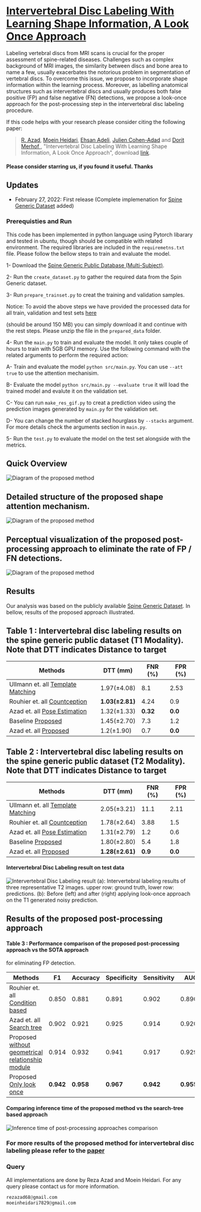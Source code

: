 # [Intervertebral Disc Labeling With Learning Shape Information, A Look Once Approach](http://openaccess.thecvf.com/content_ICCVW_2019/papers/VRMI/Azad_Bi-Directional_ConvLSTM_U-Net_with_Densley_Connected_Convolutions_ICCVW_2019_paper.pdf)

Labeling vertebral discs from MRI scans is crucial for the proper assessment of spine-related diseases. Challenges such as complex background of MRI images, the similarity between discs and bone area to name a few, usually exacerbates the notorious problem in segmentation of vertebral discs. To overcome this
issue, we propose to incorporate shape information within the learning process. Moreover, as labelling anatomical structures such as intervertebral discs and usually produces both false positive (FP) and false negative (FN) detections, we propose a look-once approach for the post-processing step in the intervertebral disc labeling procedure.

If this code helps with your research please consider citing the following paper:
</br>
> [R. Azad](https://scholar.google.com/citations?hl=en&user=Qb5ildMAAAAJ&view_op=list_works&sortby=pubdate), [Moein Heidari](https://scholar.google.com/citations?hl=en&user=CUHdgPcAAAAJ&view_op=list_works&sortby=pubdate), [Ehsan Adeli](https://scholar.google.com/citations?user=7NX_J_cAAAAJ&hl=en), [Julien Cohen-Adad](https://scholar.google.com/citations?user=6cAZ028AAAAJ) and [Dorit Merhof
](https://scholar.google.com/citations?user=JH5HObAAAAAJ&sortby=pubdate), "Intervertebral Disc Labeling With Learning Shape Information, A Look Once Approach", download [link](https://arxiv.org/pdf/1909.00166.pdf).



#### Please consider starring us, if you found it useful. Thanks

## Updates
- February 27, 2022: First release (Complete implemenation for [Spine Generic Dataset](https://www.nature.com/articles/s41597-021-00941-8) added)

### Prerequisties and Run

This code has been implemented in python language using Pytorch libarary and tested in ubuntu, though should be compatible with related environment. The required libraries are included in the `requiremetns.txt` file. Please follow the bellow steps to train and evaluate the model.

1- Download the [Spine Generic Public Database (Multi-Subject)](https://www.nature.com/articles/s41597-021-00941-8).

2- Run the `create_dataset.py` to gather the required data from the Spin Generic dataset.

3- Run `prepare_trainset.py` to creat the training and validation samples.

Notice: To avoid the above steps we have provided the processed data for all train, validation and test sets [here](https://drive.google.com/file/d/1z_mcIEoT_doyh_Hl53OaYWyplUel_-RT/view?usp=sharing) 

(should be around 150 MB) you can simply download it and continue with the rest steps. Please unzip the file in the `prepared_data` folder.

4- Run the `main.py` to train and evaluate the model. It only takes couple of hours to train with 5GB GPU memory. Use the following command with the related arguments to perform the required action:

A- Train and evaluate the model `python src/main.py`. You can use `--att true` to use the attention mechanisim.

B- Evaluate the model `python src/main.py --evaluate true` it will load the trained model and evalute it on the validation set.

C- You can run `make_res_gif.py` to creat a prediction video using the prediction images generated by `main.py` for the validation set.

D- You can change the number of stacked hourglass by `--stacks` argument. For more details check the arguments section in `main.py`.


5- Run the `test.py` to evaluate the model on the test set alongside with the metrics.





## Quick Overview
![Diagram of the proposed method](https://github.com/rezazad68/intervertebral-lookonce/blob/main/Images/fig1-1.png)

## Detailed structure of the proposed shape attention mechanism.
![Diagram of the proposed method](https://github.com/rezazad68/intervertebral-lookonce/blob/main/Images/fig4-1.png)

## Perceptual visualization of the proposed post-processing approach to eliminate the rate of FP / FN detections.
![Diagram of the proposed method](https://github.com/rezazad68/intervertebral-lookonce/blob/main/Images/fig2-1.png)


## Results
Our analysis was based on the publicly available [Spine Generic Dataset](https://www.nature.com/articles/s41597-021-00941-8). In bellow, results of the proposed approach illustrated.
</br>
## Table 1 : Intervertebral disc labeling results on the spine generic public dataset (T1 Modality). Note that DTT indicates Distance to target

Methods  |DTT (mm) | FNR (%)| FPR (%)
------------ | -------------|----|-----------------
Ullmann et. all [Template Matching](https://pubmed.ncbi.nlm.nih.gov/25132843/)       |1.97(±4.08)	  |8.1  |2.53
Rouhier et. all [Countception](https://openreview.net/pdf?id=ZxjnohXHCV)   |**1.03(±2.81)** |4.24     |0.9
Azad et. all [Pose Estimation](https://arxiv.org/abs/2108.06554)   |1.32(±1.33)	  |**0.32**      |**0.0**
Baseline [Proposed](https://github.com/rezazad68/TMUnet/edit/main/README.md)   |1.45(±2.70)  |7.3    |1.2	
Azad et. all [Proposed](https://github.com/rezazad68/TMUnet/edit/main/README.md)	  |1.2(±1.90) 	| 0.7	|**0.0**

## Table 2 : Intervertebral disc labeling results on the spine generic public dataset (T2 Modality). Note that DTT indicates Distance to target


Methods  |DTT (mm) | FNR (%)| FPR (%)
------------ | -------------|----|-----------------
Ullmann et. all [Template Matching](https://pubmed.ncbi.nlm.nih.gov/25132843/)       |2.05(±3.21)	  |11.1  |2.11
Rouhier et. all [Countception](https://openreview.net/pdf?id=ZxjnohXHCV)   |1.78(±2.64) |3.88    |1.5
Azad et. all [Pose Estimation](https://arxiv.org/abs/2108.06554)   |1.31(±2.79)	  |1.2      |0.6
Baseline [Proposed](https://github.com/rezazad68/TMUnet/edit/main/README.md)   |1.80(±2.80)  |5.4    |1.8	
Azad et. all [Proposed](https://github.com/rezazad68/TMUnet/edit/main/README.md)	  |**1.28(±2.61)** 	| **0.9**	|**0.0**

#### Intervertebral Disc Labeling result on test data

![Intervertebral Disc Labeling result](https://github.com/rezazad68/intervertebral-lookonce/blob/main/Images/fig3-1.png)
(a): Intervertebral labeling results of three representative T2 images. upper row: ground truth, lower row: predictions. (b): Before (left) and after (right) applying look-once approach on the T1 generated noisy prediction.


## Results of the proposed post-processing approach

#### Table 3 : Performance comparison of the proposed post-processing approach vs the SOTA approach
for eliminating FP detection.

Methods  |F1 | Accuracy| Specificity | Sensitivity | AUC
------------ | -------------|----|----------------- |----------------- |-----------------
Rouhier et. all [Condition based](https://openreview.net/pdf?id=ZxjnohXHCV)   |0.850 |0.881    |0.891 |0.902 |0.890
Azad et. all [Search tree](https://arxiv.org/abs/2108.06554)   |0.902	  |0.921      |0.925 |0.914 |0.920
Proposed [without geometrical relationship module](https://github.com/rezazad68/TMUnet/edit/main/README.md)   |0.914  |0.932    |0.941	|0.917 |0.9292
Proposed [Only look once](https://github.com/rezazad68/TMUnet/edit/main/README.md)	  |**0.942** 	| **0.958**	|**0.967** |**0.942** |**0.955**



#### Comparing inference time of the proposed method vs the search-tree based approach

![Inference time of post-processing approaches comparison](https://github.com/rezazad68/intervertebral-lookonce/blob/main/Images/supp_inference.png)

### For more results of the proposed method for intervertebral disc labeling please refer to the [paper](http://openaccess.thecvf.com/content_ICCVW_2019/papers/VRMI/Azad_Bi-Directional_ConvLSTM_U-Net_with_Densley_Connected_Convolutions_ICCVW_2019_paper.pdf)



### Query
All implementations are done by Reza Azad and Moein Heidari. For any query please contact us for more information.

```python
rezazad68@gmail.com
moeinheidari7829@gmail.com

```

